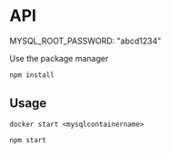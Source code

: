 # API

MYSQL_ROOT_PASSWORD: "abcd1234"


Use the package manager 

```bash
npm install
```

## Usage


```
docker start <mysqlcontainername>

npm start
```


